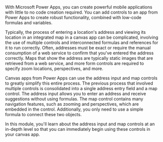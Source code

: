 With Microsoft Power Apps, you can create powerful mobile applications with little to no code creation required. You can add controls to an app from Power Apps to create robust functionality, combined with low-code formulas and variables.

Typically, the process of entering a location's address and viewing its location in an integrated map in a canvas app can be complicated, involving the use of multiple controls and interconnected formulas and references for it to run correctly. Often, addresses must be exact or require the manual consumption of a web service to confirm that you've entered the address correctly. Maps that show the address are typically static images that are retrieved from a web service, and more form controls are required to specify zoom locations, perspectives, and more.

Canvas apps from Power Apps can use the address input and map controls to greatly simplify this entire process. The previous process that involved multiple controls is consolidated into a single address entry field and a map control. The address input allows you to enter an address and receive suggestions without using formulas. The map control contains many navigation features, such as zooming and perspectives, which are embedded in the control. Additionally, you only need to use a simple formula to connect these two objects.

In this module, you'll learn about the address input and map controls at an in-depth level so that you can immediately begin using these controls in your canvas app.
